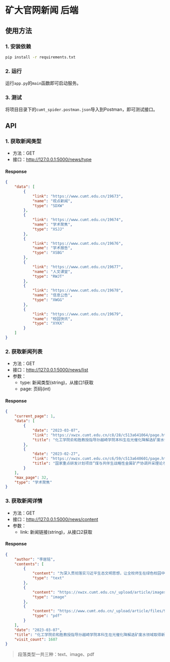 # 矿大官网新闻 后端
## 使用方法
### 1. 安装依赖
```bash
pip install -r requirements.txt
```
### 2. 运行
运行`app.py`的`main`函数即可启动服务。
### 3. 测试
将项目目录下的`cumt_spider.postman.json`导入到Postman，即可测试接口。
## API
### 1. 获取新闻类型
- 方法：GET
- 接口：http://127.0.0.1:5000/news/type
#### Response
```json
{
    "data": [
        {
            "link": "https://www.cumt.edu.cn/19673",
            "name": "视点新闻",
            "type": "SDXW"
        },
        {
            "link": "https://www.cumt.edu.cn/19674",
            "name": "学术聚焦",
            "type": "XSJJ"
        },
        {
            "link": "https://www.cumt.edu.cn/19676",
            "name": "学术报告",
            "type": "XSBG"
        },
        {
            "link": "https://www.cumt.edu.cn/19677",
            "name": "人文课堂",
            "type": "RWJT"
        },
        {
            "link": "https://www.cumt.edu.cn/19678",
            "name": "信息公告",
            "type": "XWGG"
        },
        {
            "link": "https://www.cumt.edu.cn/19679",
            "name": "校园快讯",
            "type": "XYKX"
        }
    ]
}
```
### 2. 获取新闻列表
- 方法：GET
- 接口：http://127.0.0.1:5000/news/list
- 参数：
    - type: 新闻类型(string)，从接口1获取
    - page: 页码(int)

#### Response
```json
{
    "current_page": 1,
    "data": [
        {
            "date": "2023-03-07",
            "link": "https://xwzx.cumt.edu.cn/c8/28/c513a641064/page.htm",
            "title": "化工学院俞和胜教授指导孙越崎学院本科生在光催化降解选矿废水领域取得新进展"
        },
        {
            "date": "2023-02-27",
            "link": "https://xwzx.cumt.edu.cn/c6/59/c513a640601/page.htm",
            "title": "国家重点研发计划项目“煤与共伴生战略性金属矿产协调开采理论与技术”2022年度进展研讨会召开"
        }
    ],
    "max_page": 32,
    "type": "学术聚焦"
}

```

### 3. 获取新闻详情
- 方法：GET
- 接口：http://127.0.0.1:5000/news/content
- 参数：
    - link: 新闻链接(string)，从接口2获取
#### Response
```json
{
    "author": "李居铭",
    "contents": [
        {
            "content": "为深入贯彻落实习近平生态文明思想，让全校师生在绿色校园中体悟自然之美、劳动之美，3月10日下午，我校在南湖校区开展以“春意盎然万物新，植树护绿我先行”为主题的师生义务植树活动。在校校领导、党政机关干部代表、校级学生组织成员、校青马工程学员、第25届研究生支教团志愿者等共200余名师生一起参加了活动。",
            "type": "text"
        },
        {
            "content": "https://xwzx.cumt.edu.cn/_upload/article/images/f4/b1/ccbc653c4480a6dd04fa34e18894/13af0f94-65e1-49f1-9f2c-880e3e51f833.png",
            "type": "image"
        },
        {
            "content": "https://www.cumt.edu.cn/_upload/article/files/93/65/cb21d1e84aadb712d01071311a1b/c56d9edc-b256-4980-a404-cecafc5045f3.pdf",
            "type": "pdf"
        }
    ],
    "date": "2023-03-07",
    "title": "化工学院俞和胜教授指导孙越崎学院本科生在光催化降解选矿废水领域取得新进展",
    "visit_count": 1607
}
```
> 段落类型一共三种：text、image、pdf
